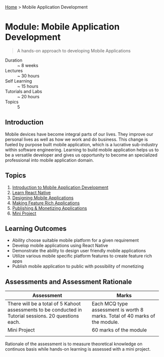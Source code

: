 [Home](../README.md) > Mobile Application Development

# Module: Mobile Application Development

> A hands-on approach to developing Mobile Applications

<dl>
<dt>Duration</dt>
<dd>~ 8  weeks</dd>
<dt>Lectures</dt>
<dd>~ 30  hours</dd>
 <dt>Self Learning</dt>
 <dd>~ 15  hours</dd>
<dt>Tutorials and Labs</dt>
<dd>~ 20  hours</dd>
<dt>Topics</dt>
<dd>5</dd>
</dl>

## Introduction

Mobile devices have become integral parts of our lives. They improve our personal lives as well as how we work and do business. This change is fueled by purpose built mobile application, which is a lucrative sub-industry within software engineering. Learning to build mobile application helps us to be a versatile developer and gives us opportunity to become an specialized professional into mobile application domain.

## Topics

1. [Introduction to Mobile Application Development](./01-intro-to-mobile-application-development.md)
2. [Learn React Native](./02-learn-react-native.md)
3. [Designing Mobile Applications](./03-designing-mobile-apps.md)
4. [Making Feature Rich Applications](./04-making-feature-rich-applications.md)
5. [Publishing & Monetizing Applications](./05-publishing-and-monitizing-applications.md)
6. [Mini Project](./06-mini-project.md)

## Learning Outcomes

- Ability choose suitable mobile platform for a given requirement
- Develop mobile applications using React Native
- Demonstrate the ability to design user friendly mobile applications
- Utilize various mobile specific platform features to create feature rich apps
- Publish mobile application to public with possibility of monetizing

## Assessments and Assessment Rationale

| Assessment                                                                                             | Marks                                                                       |
| ------------------------------------------------------------------------------------------------------ | --------------------------------------------------------------------------- |
| There will be a total of 5 Kahoot assessments to be conducted in Tutorial sessions. 20 questions each. | Each MCQ type assessment is worth 8 marks. Total of 40 marks of the module. |
| Mini Project                                                                                           | 60 marks of the module                                                      |
|                                                                                                        |                                                                             |

Rationale of the assessment is to measure theoretical knowledge on continuos basis while hands-on learning is assessed with a mini project.
